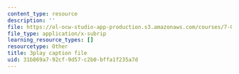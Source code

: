 ```yaml
---
content_type: resource
description: ''
file: https://ol-ocw-studio-app-production.s3.amazonaws.com/courses/7-01sc-fundamentals-of-biology-fall-2011/31b869a792cf9d57c2b0bffa1f235a7d_9dHBTckFvME.srt
file_type: application/x-subrip
learning_resource_types: []
resourcetype: Other
title: 3play caption file
uid: 31b869a7-92cf-9d57-c2b0-bffa1f235a7d
---
```

